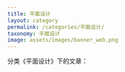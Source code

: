 ```yaml
---
title: 平面设计
layout: category
permalink: /categories/平面设计/
taxonomy: 平面设计
image: assets/images/banner_web.png
---
```


分类《平面设计》下的文章：	
